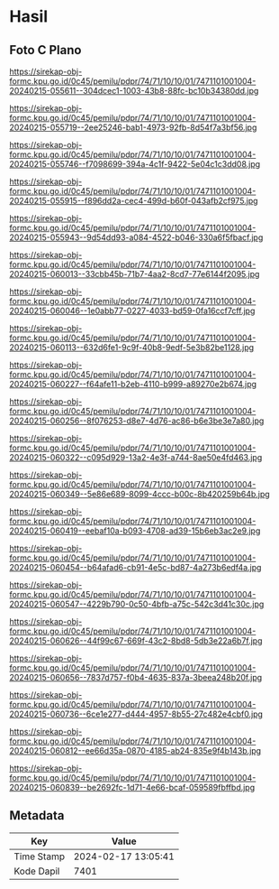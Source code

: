 # Hasil

## Foto C Plano

https://sirekap-obj-formc.kpu.go.id/0c45/pemilu/pdpr/74/71/10/10/01/7471101001004-20240215-055611--304dcec1-1003-43b8-88fc-bc10b34380dd.jpg

https://sirekap-obj-formc.kpu.go.id/0c45/pemilu/pdpr/74/71/10/10/01/7471101001004-20240215-055719--2ee25246-bab1-4973-92fb-8d54f7a3bf56.jpg

https://sirekap-obj-formc.kpu.go.id/0c45/pemilu/pdpr/74/71/10/10/01/7471101001004-20240215-055746--f7098699-394a-4c1f-9422-5e04c1c3dd08.jpg

https://sirekap-obj-formc.kpu.go.id/0c45/pemilu/pdpr/74/71/10/10/01/7471101001004-20240215-055915--f896dd2a-cec4-499d-b60f-043afb2cf975.jpg

https://sirekap-obj-formc.kpu.go.id/0c45/pemilu/pdpr/74/71/10/10/01/7471101001004-20240215-055943--9d54dd93-a084-4522-b046-330a6f5fbacf.jpg

https://sirekap-obj-formc.kpu.go.id/0c45/pemilu/pdpr/74/71/10/10/01/7471101001004-20240215-060013--33cbb45b-71b7-4aa2-8cd7-77e6144f2095.jpg

https://sirekap-obj-formc.kpu.go.id/0c45/pemilu/pdpr/74/71/10/10/01/7471101001004-20240215-060046--1e0abb77-0227-4033-bd59-0fa16ccf7cff.jpg

https://sirekap-obj-formc.kpu.go.id/0c45/pemilu/pdpr/74/71/10/10/01/7471101001004-20240215-060113--632d6fe1-9c9f-40b8-9edf-5e3b82be1128.jpg

https://sirekap-obj-formc.kpu.go.id/0c45/pemilu/pdpr/74/71/10/10/01/7471101001004-20240215-060227--f64afe11-b2eb-4110-b999-a89270e2b674.jpg

https://sirekap-obj-formc.kpu.go.id/0c45/pemilu/pdpr/74/71/10/10/01/7471101001004-20240215-060256--8f076253-d8e7-4d76-ac86-b6e3be3e7a80.jpg

https://sirekap-obj-formc.kpu.go.id/0c45/pemilu/pdpr/74/71/10/10/01/7471101001004-20240215-060322--c095d929-13a2-4e3f-a744-8ae50e4fd463.jpg

https://sirekap-obj-formc.kpu.go.id/0c45/pemilu/pdpr/74/71/10/10/01/7471101001004-20240215-060349--5e86e689-8099-4ccc-b00c-8b420259b64b.jpg

https://sirekap-obj-formc.kpu.go.id/0c45/pemilu/pdpr/74/71/10/10/01/7471101001004-20240215-060419--eebaf10a-b093-4708-ad39-15b6eb3ac2e9.jpg

https://sirekap-obj-formc.kpu.go.id/0c45/pemilu/pdpr/74/71/10/10/01/7471101001004-20240215-060454--b64afad6-cb91-4e5c-bd87-4a273b6edf4a.jpg

https://sirekap-obj-formc.kpu.go.id/0c45/pemilu/pdpr/74/71/10/10/01/7471101001004-20240215-060547--4229b790-0c50-4bfb-a75c-542c3d41c30c.jpg

https://sirekap-obj-formc.kpu.go.id/0c45/pemilu/pdpr/74/71/10/10/01/7471101001004-20240215-060626--44f99c67-669f-43c2-8bd8-5db3e22a6b7f.jpg

https://sirekap-obj-formc.kpu.go.id/0c45/pemilu/pdpr/74/71/10/10/01/7471101001004-20240215-060656--7837d757-f0b4-4635-837a-3beea248b20f.jpg

https://sirekap-obj-formc.kpu.go.id/0c45/pemilu/pdpr/74/71/10/10/01/7471101001004-20240215-060736--6ce1e277-d444-4957-8b55-27c482e4cbf0.jpg

https://sirekap-obj-formc.kpu.go.id/0c45/pemilu/pdpr/74/71/10/10/01/7471101001004-20240215-060812--ee66d35a-0870-4185-ab24-835e9f4b143b.jpg

https://sirekap-obj-formc.kpu.go.id/0c45/pemilu/pdpr/74/71/10/10/01/7471101001004-20240215-060839--be2692fc-1d71-4e66-bcaf-059589fbffbd.jpg


## Metadata

| Key        | Value               |
| ---------- | ------------------- |
| Time Stamp | 2024-02-17 13:05:41 |
| Kode Dapil | 7401                |



